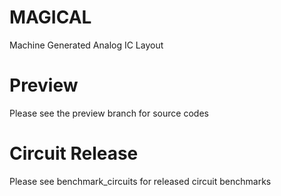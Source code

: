 # MAGICAL
Machine Generated Analog IC Layout

# Preview
Please see the preview branch for source codes

# Circuit Release
Please see benchmark\_circuits for released circuit benchmarks
